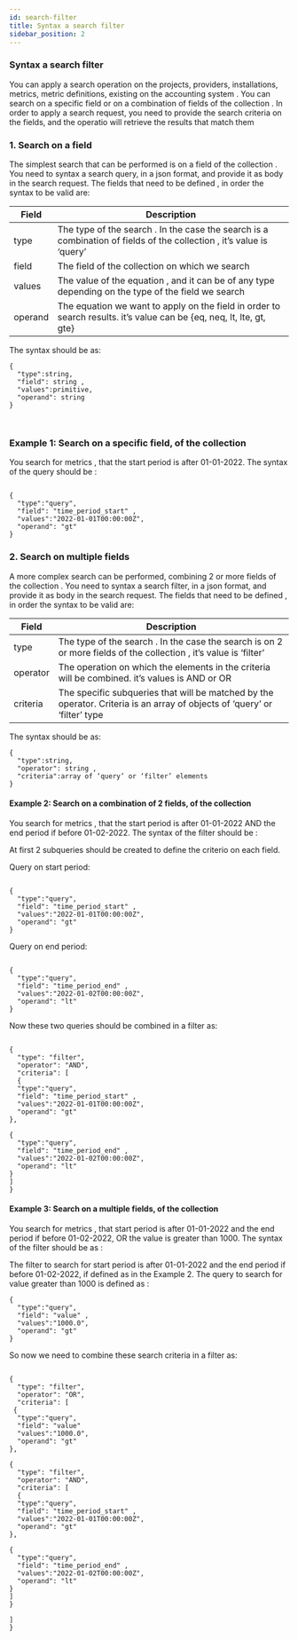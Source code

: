 ```yaml
---
id: search-filter
title: Syntax a search filter
sidebar_position: 2
---
```

### Syntax a search filter


You can apply a search operation on the projects, providers, installations, metrics, metric definitions, existing on the accounting system . You can search on a specific field or on a combination of fields of the collection . In order to apply a search request, you need to provide the search criteria on the fields, and the operatio will retrieve the results that match them

### 1.  Search on a field

The simplest search that can be performed is on a field of the collection . You need to syntax a search query, in a json format, and provide it as body in the search request. 
The fields that need to be defined , in order the syntax to be valid are: 

| Field          	| Description   	                   | 
|------------------	|---------------------------------------- |
| type             	| The type of the search . In the case the search is a combination of fields of the collection ,  it’s value is ‘query’ |
| field         	|  The field of the collection on which we search
| values         	| The value of the equation , and it can be of any type depending on the type of the field we search
| operand      	| The equation we want to apply on the field in order to search results. it’s value can be {eq, neq, lt, lte, gt, gte}


The syntax should be as: 

```
{
  "type":string,
  "field": string ,
  "values":primitive,
  "operand": string  
}



```

### Example 1: Search on a specific field, of the collection
You search for metrics , that the start period is after 01-01-2022. The syntax of the query should be : 

```

{
  "type":"query",
  "field": "time_period_start" ,
  "values":"2022-01-01T00:00:00Z",
  "operand": "gt"  
}

```


### 2.  Search on multiple fields

A more complex search can be performed, combining 2 or more fields of the collection . You need to syntax a search filter, in a json format, and provide it as body in the search request. 
The fields that need to be defined , in order the syntax to be valid are: 

| Field          	| Description   	                   | 
|------------------	|---------------------------------------- |
| type             	| The type of the search . In the case the search is on 2 or more fields of the collection ,  it’s value is ‘filter’ |
| operator         	|  The operation on which the elements in the criteria will be combined. it’s values is AND or OR 
| criteria         	| The specific subqueries that will be matched by the operator. Criteria is an array of objects of ‘query’ or ‘filter’ type



The syntax should be as:

```
{
  "type":string,
  "operator": string ,
  "criteria":array of ‘query’ or ‘filter’ elements
}

```

#### Example 2: Search on a combination of 2 fields, of the collection
You search for metrics , that the start period is after 01-01-2022 AND the end period if before 01-02-2022. The syntax of the filter should be : 

At first 2 subqueries should be created to define the criterio on each field. 

Query on start period:

```

{
  "type":"query",
  "field": "time_period_start" ,
  "values":"2022-01-01T00:00:00Z",
  "operand": "gt"  
}

```
Query on end period: 

```

{
  "type":"query",
  "field": "time_period_end" ,
  "values":"2022-01-02T00:00:00Z",
  "operand": "lt"  
}

```

Now these two queries should be combined in a filter as: 
```

{
  "type": "filter",
  "operator": "AND",
  "criteria": [
  {
  "type":"query",
  "field": "time_period_start" ,
  "values":"2022-01-01T00:00:00Z",
  "operand": "gt"  
},

{
  "type":"query",
  "field": "time_period_end" ,
  "values":"2022-01-02T00:00:00Z",
  "operand": "lt"  
}
]
}

```


#### Example 3: Search on a multiple fields, of the collection
You search for metrics , that  start period is after 01-01-2022 and the end period if before 01-02-2022,  OR the value is greater than 1000. The syntax of the filter should be  as : 

The filter to search for   start period is after 01-01-2022 and the end period if before 01-02-2022, if defined as in the Example 2.
The query to search for value greater than 1000 is defined as :
```
{
  "type":"query",
  "field": "value" ,
  "values":"1000.0",
  "operand": "gt"  
}
```

So now we need to combine these search criteria in a filter as: 

```

{
  "type": "filter",
  "operator": "OR",
  "criteria": [
 {
  "type":"query",
  "field": "value" 
  "values":"1000.0",
  "operand": "gt"  
},

{
  "type": "filter",
  "operator": "AND",
  "criteria": [
  {
  "type":"query",
  "field": "time_period_start" ,
  "values":"2022-01-01T00:00:00Z",
  "operand": "gt"  
},

{
  "type":"query",
  "field": "time_period_end" ,
  "values":"2022-01-02T00:00:00Z",
  "operand": "lt"  
}
]
}

]
}

```

